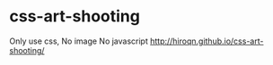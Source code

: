 css-art-shooting
==============
Only use css, No image No javascript
<http://hiroqn.github.io/css-art-shooting/>
